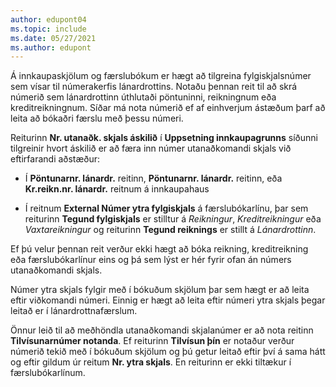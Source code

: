 ```yaml
---
author: edupont04
ms.topic: include
ms.date: 05/27/2021
ms.author: edupont
---
```


Á innkaupaskjölum og færslubókum er hægt að tilgreina fylgiskjalsnúmer sem vísar til númerakerfis lánardrottins. Notaðu þennan reit til að skrá númerið sem lánardrottinn úthlutaði pöntuninni, reikningnum eða kreditreikningnum. Síðar má nota númerið ef af einhverjum ástæðum þarf að leita að bókaðri færslu með þessu númeri.

Reiturinn **Nr. utanaðk. skjals áskilið** í **Uppsetning innkaupagrunns** síðunni tilgreinir hvort áskilið er að færa inn númer utanaðkomandi skjals við eftirfarandi aðstæður:

* Í **Pöntunarnr. lánardr.** reitinn, **Pöntunarnr. lánardr.** reitinn, eða **Kr.reikn.nr. lánardr.** reitnum á innkaupahaus

* Í reitnum **External Númer ytra fylgiskjals** á færslubókarlínu, þar sem reiturinn **Tegund fylgiskjals** er stilltur á *Reikningur*, *Kreditreikningur* eða *Vaxtareikningur* og reiturinn **Tegund reiknings** er stillt á *Lánardrottinn*.

Ef þú velur þennan reit verður ekki hægt að bóka reikning, kreditreikning eða færslubókarlínur eins og þá sem lýst er hér fyrir ofan án númers utanaðkomandi skjals.

Númer ytra skjals fylgir með í bókuðum skjölum þar sem hægt er að leita eftir viðkomandi númeri. Einnig er hægt að leita eftir númeri ytra skjals þegar leitað er í lánardrottnafærslum.

Önnur leið til að meðhöndla utanaðkomandi skjalanúmer er að nota reitinn **Tilvísunarnúmer notanda**. Ef reiturinn **Tilvísun þín** er notaður verður númerið tekið með í bókuðum skjölum og þú getur leitað eftir því á sama hátt og eftir gildum úr reitum **Nr. ytra skjals**. En reiturinn er ekki tiltækur í færslubókarlínum.
